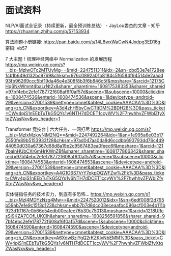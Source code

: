 # 面试资料

NLP/AI面试全记录（持续更新，最全预训练总结） - JayLou娄杰的文章 - 知乎 https://zhuanlan.zhihu.com/p/57153934

算法刷题小册链接: https://pan.baidu.com/s/14L8wxWaCwN4Jxdpg3ED16g  密码: vb57

7 大主题！梳理神经网络中 Normalization 的发展历程
https://mp.weixin.qq.com/s?__biz=MzIwOTc2MTUyMg==&mid=2247511311&idx=2&sn=cbd53e7e1728ee1cb1b649d132bc9769&chksm=976c0892a01b8184c5f6584f94514de2aacd93fb96269ccc5bf19da46e4e308f8b3f6b846c5f&mpshare=1&srcid=12175CHq6NkWmmt4baLrNt2x&sharer_sharetime=1608175383353&sharer_shareid=97bf4ebc2efe178772f608af6f0af57d&scene=1&subscene=10000&clicktime=1608474536&enterid=1608474536&ascene=1&devicetype=android-29&version=27001539&nettype=cmnet&abtest_cookie=AAACAA%3D%3D&lang=zh_CN&exportkey=A3d4zhH5bvCwCTltDM%2BDH28%3D&pass_ticket=CWv4pjS1nEEbTuTkG5QYs1v6NTH7dDCET1ccyWV%2F7hwhhvZFWblZfyXtqZWasNxv&wx_header=1

Transformer 竞技台 | 六大任务、一网打尽
https://mp.weixin.qq.com/s?__biz=MzIxMzkwNjM2NQ==&mid=2247492264&idx=1&sn=1e995a6e03b172550fe89b5153933f28&chksm=97ad047aa0da8d6ccdbb693793dd76c4d944050d030a67367d68d8a19e2c9567483ea0feec6f&mpshare=1&srcid=1217balnHUbCXr6mHrKWnZBf&sharer_sharetime=1608177866342&sharer_shareid=97bf4ebc2efe178772f608af6f0af57d&scene=1&subscene=10000&clicktime=1608474553&enterid=1608474553&ascene=1&devicetype=android-29&version=27001539&nettype=cmnet&abtest_cookie=AAACAA%3D%3D&lang=zh_CN&exportkey=A4G1O6S7VrY7qkpOQWFZw%2Fk%3D&pass_ticket=CWv4pjS1nEEbTuTkG5QYs1v6NTH7dDCET1ccyWV%2F7hwhhvZFWblZfyXtqZWasNxv&wx_header=1

实体链指任务的技术实力，到底有多恐怖...
https://mp.weixin.qq.com/s?__biz=MzI4MDYzNzg4Mw==&mid=2247520012&idx=1&sn=6edf008f2d795b59ab7e1e9c15f3d123&chksm=ebb7b7d8dcc03eceaafbc096acf003e4b111b923d1ff167e0b66c54edb00eafee76b30c75013&mpshare=1&srcid=1218URcsSI9KZA7COfLUKClh&sharer_sharetime=1608256591856&sharer_shareid=97bf4ebc2efe178772f608af6f0af57d&scene=1&subscene=10000&clicktime=1608474590&enterid=1608474590&ascene=1&devicetype=android-29&version=27001539&nettype=cmnet&abtest_cookie=AAACAA%3D%3D&lang=zh_CN&exportkey=A6XdwBzjYgQ2rKZKlyNbEMM%3D&pass_ticket=CWv4pjS1nEEbTuTkG5QYs1v6NTH7dDCET1ccyWV%2F7hwhhvZFWblZfyXtqZWasNxv&wx_header=1